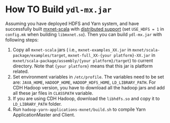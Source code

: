 # How TO Build `ydl-mx.jar`

Assuming you have deployed HDFS and Yarn system, and have successfully built [mxnet-scala](http://mxnet.io/get_started/build_from_source.html#build-the-scala-package) with [distributed support](http://mxnet.io/how_to/multi_devices.html) (set `USE_HDFS = 1` in `config.mk` when building `libmxnet.so`). Then you can build `ydl-mx.jar` with following steps:


1. Copy all `mxnet-scala` jars ( i.e., `mxnet-examples_XX.jar` in `mxnet/scala-package/examples/target`, `mxnet-full_XX-{your platform}-XX.jar` in `mxnet/scala-package/assembly/{your platform}/target`) to current directory. Note that `{your platform}` means that this jar is platform related.
2. Set environment variables in `/etc/profile`. The variables need to be set are: `JAVA_HOME`, `HADOOP_HOME`, `HADOOP_HDFS_HOME`, `LD_LIBRARY_PATH`. For CDH Hadoop version, you have to download all the hadoop jars and add all these jar files in `CLASSPATH` variable.
3. If you are using CDH Hadoop, download the `libhdfs.so` and copy it to `LD_LIBRARY_PATH` folder.
4. Run `hadoop-yarn-applications-mxnet/build.sh` to compile Yarn ApplicationMaster and Client.
